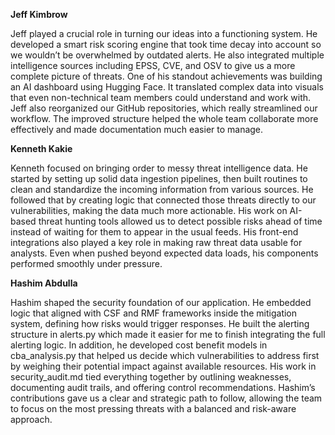 **Jeff Kimbrow**


Jeff played a crucial role in turning our ideas into a functioning system. He developed a smart risk scoring engine that took time decay into account so we wouldn’t be overwhelmed by outdated alerts. He also integrated multiple intelligence sources including EPSS, CVE, and OSV to give us a more complete picture of threats.
One of his standout achievements was building an AI dashboard using Hugging Face. It translated complex data into visuals that even non-technical team members could understand and work with.
Jeff also reorganized our GitHub repositories, which really streamlined our workflow. The improved structure helped the whole team collaborate more effectively and made documentation much easier to manage.

**Kenneth Kakie**

Kenneth focused on bringing order to messy threat intelligence data. He started by setting up solid data ingestion pipelines, then built routines to clean and standardize the incoming information from various sources.
He followed that by creating logic that connected those threats directly to our vulnerabilities, making the data much more actionable. His work on AI-based threat hunting tools allowed us to detect possible risks ahead of time instead of waiting for them to appear in the usual feeds.
His front-end integrations also played a key role in making raw threat data usable for analysts. Even when pushed beyond expected data loads, his components performed smoothly under pressure.

**Hashim Abdulla**

Hashim shaped the security foundation of our application. He embedded logic that aligned with CSF and RMF frameworks inside the mitigation system, defining how risks would trigger responses.
He built the alerting structure in alerts.py which made it easier for me to finish integrating the full alerting logic. In addition, he developed cost benefit models in cba_analysis.py that helped us decide which vulnerabilities to address first by weighing their potential impact against available resources.
His work in security_audit.md tied everything together by outlining weaknesses, documenting audit trails, and offering control recommendations. Hashim’s contributions gave us a clear and strategic path to follow, allowing the team to focus on the most pressing threats with a balanced and risk-aware approach.
